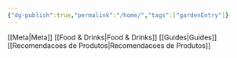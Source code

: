 ```yaml
---
{"dg-publish":true,"permalink":"/home/","tags":["gardenEntry"]}
---
```




[[Meta\|Meta]]
[[Food & Drinks\|Food & Drinks]]
[[Guides\|Guides]]
[[Recomendacoes de Produtos\|Recomendacoes de Produtos]]





